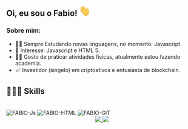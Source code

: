 ## Oi, eu sou o Fabio! <img src="https://raw.githubusercontent.com/ABSphreak/ABSphreak/master/gifs/Hi.gif" width="30px">

### Sobre mim:
- 👨‍🎓 Sempre Estudando novas linguagens, no momento: Javascript.
- 🎯 Interesse: Javascript e HTML 5. 
- 🏋🏻 Gosto de praticar atividades fisicas, atualmente estou fazendo academia.
- 📈 Investidor (singelo) em criptoativos e entusiasta de blockchain. 

## 👨🏻‍💻 Skills
<div style="display: inline_block"><br>
<img align="center" alt="FABIO-Js" height="20" width="30" src="https://cdn.jsdelivr.net/gh/devicons/devicon/icons/javascript/javascript-plain.svg">
<img align="center" alt="FABIO-HTML" height="20" width="30" src="https://cdn.jsdelivr.net/gh/devicons/devicon/icons/html5/html5-original.svg">
<img align="center" alt="FABIO-GIT" height="20" width="30" src="https://cdn.jsdelivr.net/gh/devicons/devicon/icons/git/git-plain.svg">
</div>

<div align="center">
  <a href="https://github.com/fabiocf1">
  <img height="130em" src="https://github-readme-stats.vercel.app/api?username=fabiocf1&show_icons=true&count_private=true&theme=chartreuse-dark&include_all_commits=true&count_private=true"/>
  <img height="130em" src="https://github-readme-stats.vercel.app/api/top-langs/?username=fabiocf1&layout=compact&langs_count=7&theme=chartreuse-dark"/>
</div>
</a href>

